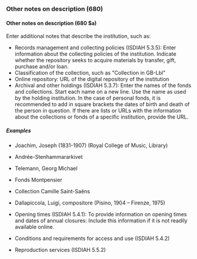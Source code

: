 ### Other notes on description (680)

#### Other notes on description (680 $a)
Enter additional notes that describe the institution, such as:
- Records management and collecting policies (ISDIAH 5.3.5): Enter information about the collecting policies of the
  institution. Indicate whether the repository seeks to acquire materials by transfer, gift, purchase and/or loan.
- Classification of the collection, such as "Collection in GB-Lbl"
- Online repository: URL of the digital repository of the institution
- Archival and other holdings (ISDIAH 5.3.7): Enter the names of the fonds and collections. Start each name on a new
  line. Use the name as used by the holding institution. In the case of personal fonds, it is recommended to add in
  square brackets the dates of birth and death of the person in question. If there are lists or URLs with the information about
  the collections or fonds of a specific institution, provide the URL.

##### Examples  
 - Joachim, Joseph (1831-1907) (Royal College of Music, Library)  
 - Andrée-Stenhammararkivet  
 - Telemann, Georg Michael  
 - Fonds Montpensier  
 - Collection Camille Saint-Saëns  
 - Dallapiccola, Luigi, compositore (Pisino, 1904 – Firenze, 1975)

- Opening times (ISDIAH 5.4.1): To provide information on opening times and dates of annual closures: Include this
  information if it is not readily available online.
- Conditions and requirements for access and use (ISDIAH 5.4.2)
- Reproduction services (ISDIAH 5.5.2)
